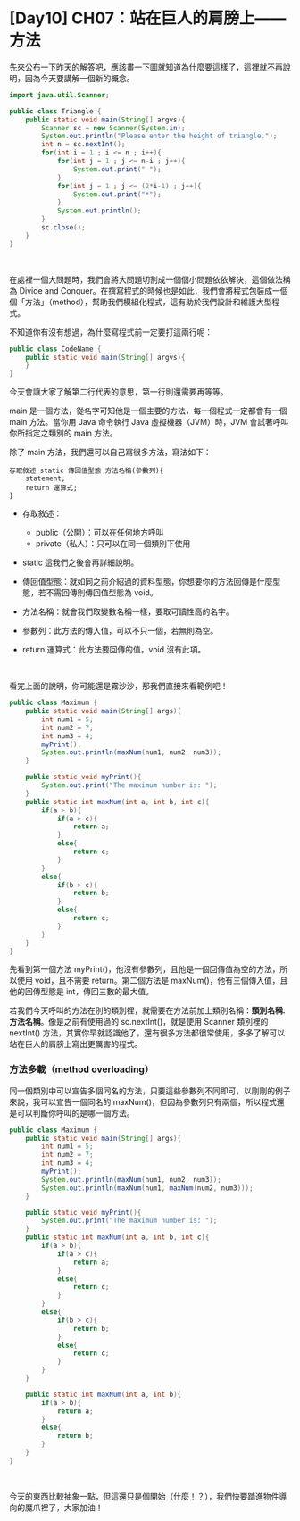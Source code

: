 # [Day10] CH07：站在巨人的肩膀上——方法

先來公布一下昨天的解答吧，應該畫一下圖就知道為什麼要這樣了，這裡就不再說明，因為今天要講解一個新的概念。

```java
import java.util.Scanner;

public class Triangle {
    public static void main(String[] argvs){
        Scanner sc = new Scanner(System.in);
        System.out.println("Please enter the height of triangle.");
        int n = sc.nextInt();
        for(int i = 1 ; i <= n ; i++){
            for(int j = 1 ; j <= n-i ; j++){
                System.out.print(" ");
            }
            for(int j = 1 ; j <= (2*i-1) ; j++){
                System.out.print("*");
            }
            System.out.println();
        }
        sc.close();
    }
}
```

<br>

在處裡一個大問題時，我們會將大問題切割成一個個小問題依依解決，這個做法稱為 Divide and Conquer。在撰寫程式的時候也是如此，我們會將程式包裝成一個個「方法」（method），幫助我們模組化程式，這有助於我們設計和維護大型程式。

不知道你有沒有想過，為什麼寫程式前一定要打這兩行呢：

```java
public class CodeName {
    public static void main(String[] argvs){
    }
}
```

今天會讓大家了解第二行代表的意思，第一行則還需要再等等。

main 是一個方法，從名字可知他是一個主要的方法，每一個程式一定都會有一個 main 方法。當你用 Java 命令執行 Java 虛擬機器（JVM）時，JVM 會試著呼叫你所指定之類別的 main 方法。

除了 main 方法，我們還可以自己寫很多方法，寫法如下：

    存取敘述 static 傳回值型態 方法名稱(參數列){
        statement;
        return 運算式;
    }

* 存取敘述：
    * public（公開）：可以在任何地方呼叫
    * private（私人）：只可以在同一個類別下使用

* static 這我們之後會再詳細說明。

* 傳回值型態：就如同之前介紹過的資料型態，你想要你的方法回傳是什麼型態，若不需回傳則傳回值型態為 void。

* 方法名稱：就會我們取變數名稱一樣，要取可讀性高的名字。

* 參數列：此方法的傳入值，可以不只一個，若無則為空。

* return 運算式：此方法要回傳的值，void 沒有此項。

<br>

看完上面的說明，你可能還是霧沙沙，那我們直接來看範例吧！

```java
public class Maximum {
    public static void main(String[] args){
        int num1 = 5;
        int num2 = 7;
        int num3 = 4;
        myPrint();
        System.out.println(maxNum(num1, num2, num3));
    }

    public static void myPrint(){
        System.out.print("The maximum number is: ");
    }
    public static int maxNum(int a, int b, int c){
        if(a > b){
            if(a > c){
                return a;
            }
            else{
                return c;
            }
        }
        else{
            if(b > c){
                return b;
            }
            else{
                return c;
            }
        }
    }
}
```

先看到第一個方法 myPrint()，他沒有參數列，且他是一個回傳值為空的方法，所以使用 void，且不需要 return。第二個方法是 maxNum()，他有三個傳入值，且他的回傳型態是 int，傳回三數的最大值。

若我們今天呼叫的方法在別的類別裡，就需要在方法前加上類別名稱：**類別名稱.方法名稱**。像是之前有使用過的 sc.nextInt()，就是使用 Scanner 類別裡的 nextInt() 方法，其實你早就認識他了，還有很多方法都很常使用，多多了解可以站在巨人的肩膀上寫出更厲害的程式。

### 方法多載（method overloading）

同一個類別中可以宣告多個同名的方法，只要這些參數列不同即可，以剛剛的例子來說，我可以宣告一個同名的 maxNum()，但因為參數列只有兩個，所以程式還是可以判斷你呼叫的是哪一個方法。

```java
public class Maximum {
    public static void main(String[] args){
        int num1 = 5;
        int num2 = 7;
        int num3 = 4;
        myPrint();
        System.out.println(maxNum(num1, num2, num3));
        System.out.println(maxNum(num1, maxNum(num2, num3)));
    }

    public static void myPrint(){
        System.out.print("The maximum number is: ");
    }
    public static int maxNum(int a, int b, int c){
        if(a > b){
            if(a > c){
                return a;
            }
            else{
                return c;
            }
        }
        else{
            if(b > c){
                return b;
            }
            else{
                return c;
            }
        }
    }

    public static int maxNum(int a, int b){
        if(a > b){
            return a;
        }
        else{
            return b;
        }
    }
}
```

<br>

今天的東西比較抽象一點，但這還只是個開始（什麼！？），我們快要踏進物件導向的魔爪裡了，大家加油！